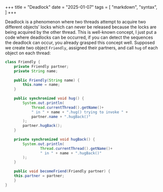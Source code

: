 +++
title = "Deadlock"
date = "2025-01-07"
tags = [
    "markdown",
    "syntax",
]
+++

Deadlock is a phenomenon where two threads attempt to acquire two different objects' locks which can never be released because the locks are being
acquired by the other thread. This is well-known concept, I just put a code where deadlocks can be occurred, if you can detect 
the sequences the deadlock can occur, you already grasped this concept well. Supposed we create two object
`Friendly`, assigned their partners, and call `hug` of each object on each thread:

```java
class Friendly {
    private Friendly partner;
    private String name;
    
    public Friendly(String name) {
        this.name = name;
    }
    
    public synchronized void hug() {
        System.out.println(
            Thread.currentThread().getName()+
            " in " + name + ".hug() trying to invoke " +
            partner.name + ".hugBack()"
        );
        partner.hugBack();
    }
    
    private synchronized void hugBack() {
        System.out.println(
                Thread.currentThread().getName()+
                " in " + name + ".hugBack()"
        );
    }
    
    public void becomeFriend(Friendly partner) {
    this.partner = partner;
    }
}
```


